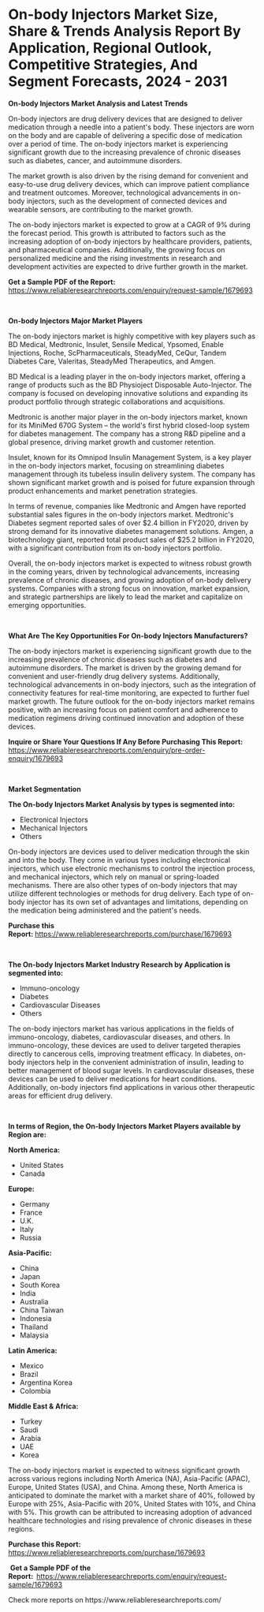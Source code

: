 <p><h1>On-body Injectors Market Size, Share & Trends Analysis Report By Application, Regional Outlook, Competitive Strategies, And Segment Forecasts, 2024 - 2031</h1></p><p><strong>On-body Injectors Market Analysis and Latest Trends</strong></p>
<p><p>On-body injectors are drug delivery devices that are designed to deliver medication through a needle into a patient's body. These injectors are worn on the body and are capable of delivering a specific dose of medication over a period of time. The on-body injectors market is experiencing significant growth due to the increasing prevalence of chronic diseases such as diabetes, cancer, and autoimmune disorders.</p><p>The market growth is also driven by the rising demand for convenient and easy-to-use drug delivery devices, which can improve patient compliance and treatment outcomes. Moreover, technological advancements in on-body injectors, such as the development of connected devices and wearable sensors, are contributing to the market growth.</p><p>The on-body injectors market is expected to grow at a CAGR of 9% during the forecast period. This growth is attributed to factors such as the increasing adoption of on-body injectors by healthcare providers, patients, and pharmaceutical companies. Additionally, the growing focus on personalized medicine and the rising investments in research and development activities are expected to drive further growth in the market.</p></p>
<p><strong>Get a Sample PDF of the Report:&nbsp;</strong> <a href="https://www.reliableresearchreports.com/enquiry/request-sample/1679693">https://www.reliableresearchreports.com/enquiry/request-sample/1679693</a></p>
<p>&nbsp;</p>
<p><strong>On-body Injectors Major Market Players</strong></p>
<p><p>The on-body injectors market is highly competitive with key players such as BD Medical, Medtronic, Insulet, Sensile Medical, Ypsomed, Enable Injections, Roche, ScPharmaceuticals, SteadyMed, CeQur, Tandem Diabetes Care, Valeritas, SteadyMed Therapeutics, and Amgen. </p><p>BD Medical is a leading player in the on-body injectors market, offering a range of products such as the BD Physioject Disposable Auto-Injector. The company is focused on developing innovative solutions and expanding its product portfolio through strategic collaborations and acquisitions.</p><p>Medtronic is another major player in the on-body injectors market, known for its MiniMed 670G System – the world's first hybrid closed-loop system for diabetes management. The company has a strong R&D pipeline and a global presence, driving market growth and customer retention.</p><p>Insulet, known for its Omnipod Insulin Management System, is a key player in the on-body injectors market, focusing on streamlining diabetes management through its tubeless insulin delivery system. The company has shown significant market growth and is poised for future expansion through product enhancements and market penetration strategies.</p><p>In terms of revenue, companies like Medtronic and Amgen have reported substantial sales figures in the on-body injectors market. Medtronic's Diabetes segment reported sales of over $2.4 billion in FY2020, driven by strong demand for its innovative diabetes management solutions. Amgen, a biotechnology giant, reported total product sales of $25.2 billion in FY2020, with a significant contribution from its on-body injectors portfolio.</p><p>Overall, the on-body injectors market is expected to witness robust growth in the coming years, driven by technological advancements, increasing prevalence of chronic diseases, and growing adoption of on-body delivery systems. Companies with a strong focus on innovation, market expansion, and strategic partnerships are likely to lead the market and capitalize on emerging opportunities.</p></p>
<p>&nbsp;</p>
<p><strong>What Are The Key Opportunities For On-body Injectors Manufacturers?</strong></p>
<p><p>The on-body injectors market is experiencing significant growth due to the increasing prevalence of chronic diseases such as diabetes and autoimmune disorders. The market is driven by the growing demand for convenient and user-friendly drug delivery systems. Additionally, technological advancements in on-body injectors, such as the integration of connectivity features for real-time monitoring, are expected to further fuel market growth. The future outlook for the on-body injectors market remains positive, with an increasing focus on patient comfort and adherence to medication regimens driving continued innovation and adoption of these devices.</p></p>
<p><strong>Inquire or Share Your Questions If Any Before Purchasing This Report:</strong> <a href="https://www.reliableresearchreports.com/enquiry/pre-order-enquiry/1679693">https://www.reliableresearchreports.com/enquiry/pre-order-enquiry/1679693</a></p>
<p>&nbsp;</p>
<p><strong>Market Segmentation</strong></p>
<p><strong>The On-body Injectors Market Analysis by types is segmented into:</strong></p>
<p><ul><li>Electronical Injectors</li><li>Mechanical Injectors</li><li>Others</li></ul></p>
<p><p>On-body injectors are devices used to deliver medication through the skin and into the body. They come in various types including electronical injectors, which use electronic mechanisms to control the injection process, and mechanical injectors, which rely on manual or spring-loaded mechanisms. There are also other types of on-body injectors that may utilize different technologies or methods for drug delivery. Each type of on-body injector has its own set of advantages and limitations, depending on the medication being administered and the patient's needs.</p></p>
<p><strong>Purchase this Report:&nbsp;</strong><a href="https://www.reliableresearchreports.com/purchase/1679693">https://www.reliableresearchreports.com/purchase/1679693</a></p>
<p>&nbsp;</p>
<p><strong>The On-body Injectors Market Industry Research by Application is segmented into:</strong></p>
<p><ul><li>Immuno-oncology</li><li>Diabetes</li><li>Cardiovascular Diseases</li><li>Others</li></ul></p>
<p><p>The on-body injectors market has various applications in the fields of immuno-oncology, diabetes, cardiovascular diseases, and others. In immuno-oncology, these devices are used to deliver targeted therapies directly to cancerous cells, improving treatment efficacy. In diabetes, on-body injectors help in the convenient administration of insulin, leading to better management of blood sugar levels. In cardiovascular diseases, these devices can be used to deliver medications for heart conditions. Additionally, on-body injectors find applications in various other therapeutic areas for efficient drug delivery.</p></p>
<p>&nbsp;</p>
<p><strong>In terms of Region, the On-body Injectors Market Players available by Region are:</strong></p>
<p>
    <p> <strong> North America: </strong>
        <ul>
            <li>United States</li>
            <li>Canada</li>
        </ul>
        </p> 
    <p> <strong> Europe: </strong>
        <ul>
            <li>Germany</li>
            <li>France</li>
            <li>U.K.</li>
            <li>Italy</li>
            <li>Russia</li>
        </ul>
        </p> 
    <p> <strong> Asia-Pacific: </strong>
        <ul>
            <li>China</li>
            <li>Japan</li>
            <li>South Korea</li>
            <li>India</li>
            <li>Australia</li>
            <li>China Taiwan</li>
            <li>Indonesia</li>
            <li>Thailand</li>
            <li>Malaysia</li>
        </ul>
        </p> 
    <p> <strong> Latin America: </strong>
        <ul>
            <li>Mexico</li>
            <li>Brazil</li>
            <li>Argentina Korea</li>
            <li>Colombia</li>
        </ul>
        </p> 
    <p> <strong> Middle East & Africa: </strong>
        <ul>
            <li>Turkey</li>
            <li>Saudi</li>
            <li>Arabia</li>
            <li>UAE</li>
            <li>Korea</li>
        </ul>
    </p>
    </p>
<p><p>The on-body injectors market is expected to witness significant growth across various regions including North America (NA), Asia-Pacific (APAC), Europe, United States (USA), and China. Among these, North America is anticipated to dominate the market with a market share of 40%, followed by Europe with 25%, Asia-Pacific with 20%, United States with 10%, and China with 5%. This growth can be attributed to increasing adoption of advanced healthcare technologies and rising prevalence of chronic diseases in these regions.</p></p>
<p><strong>Purchase this Report: </strong><a href="https://www.reliableresearchreports.com/purchase/1679693">https://www.reliableresearchreports.com/purchase/1679693</a></p>
<p>&nbsp;<strong>Get a Sample PDF of the Report:&nbsp;&nbsp;</strong><a href="https://www.reliableresearchreports.com/enquiry/request-sample/1679693">https://www.reliableresearchreports.com/enquiry/request-sample/1679693</a></p>
<p><strong></strong></p>
<p>Check more reports on https://www.reliableresearchreports.com/</p>